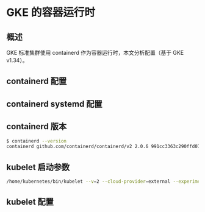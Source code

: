 # GKE 的容器运行时

## 概述

GKE 标准集群使用 containerd 作为容器运行时，本文分析配置（基于 GKE v1.34）。

## containerd 配置

<FileBlock file="vendor/gcloud/containerd-config.toml" showLineNumbers title="/etc/containerd/config.toml" />

## containerd systemd 配置

<FileBlock file="vendor/gcloud/containerd.service" showLineNumbers title="/usr/lib/systemd/system/containerd.service" language="systemd" />

## containerd 版本

```bash
$ containerd --version
containerd github.com/containerd/containerd/v2 2.0.6 991cc3363c290ffd074e069f2b3034c7286ecbe0
```

## kubelet 启动参数

```bash
/home/kubernetes/bin/kubelet --v=2 --cloud-provider=external --experimental-mounter-path=/home/kubernetes/containerized_mounter/mounter --cert-dir=/var/lib/kubelet/pki/ --kubeconfig=/var/lib/kubelet/kubeconfig --image-credential-provider-config=/etc/srv/kubernetes/cri_auth_config.yaml --image-credential-provider-bin-dir=/home/kubernetes/bin --max-pods=110 --node-labels=cloud.google.com/gke-boot-disk=pd-balanced,cloud.google.com/gke-container-runtime=containerd,cloud.google.com/gke-cpu-scaling-level=2,cloud.google.com/gke-logging-variant=DEFAULT,cloud.google.com/gke-max-pods-per-node=110,cloud.google.com/gke-memory-gb-scaling-level=4,cloud.google.com/gke-nodepool=default-pool,cloud.google.com/gke-os-distribution=cos,cloud.google.com/gke-provisioning=standard,cloud.google.com/gke-stack-type=IPV4,cloud.google.com/machine-family=e2,cloud.google.com/private-node=false --volume-plugin-dir=/home/kubernetes/flexvolume --node-status-max-images=25 --container-runtime-endpoint=unix:///run/containerd/containerd.sock --runtime-cgroups=/system.slice/containerd.service --registry-qps=10 --registry-burst=20 --config /home/kubernetes/kubelet-config.yaml --pod-sysctls=net.core.optmem_max=20480,net.core.somaxconn=1024,net.ipv4.conf.all.accept_redirects=0,net.ipv4.conf.all.forwarding=1,net.ipv4.conf.all.route_localnet=1,net.ipv4.conf.default.forwarding=1,net.ipv4.ip_forward=1,net.ipv4.tcp_fin_timeout=60,net.ipv4.tcp_keepalive_intvl=60,net.ipv4.tcp_keepalive_probes=5,net.ipv4.tcp_keepalive_time=300,net.ipv4.tcp_rmem=4096 87380 6291456,net.ipv4.tcp_syn_retries=6,net.ipv4.tcp_tw_reuse=0,net.ipv4.tcp_wmem=4096 16384 4194304,net.ipv4.udp_rmem_min=4096,net.ipv4.udp_wmem_min=4096,net.ipv6.conf.all.disable_ipv6=1,net.ipv6.conf.default.accept_ra=0,net.ipv6.conf.default.disable_ipv6=1,net.netfilter.nf_conntrack_generic_timeout=600,net.netfilter.nf_conntrack_tcp_be_liberal=1,net.netfilter.nf_conntrack_tcp_timeout_close_wait=3600,net.netfilter.nf_conntrack_tcp_timeout_established=86400 --version=v1.34.0-gke.1662000
```

## kubelet 配置

<FileBlock file="vendor/gcloud/kubelet-config.yaml" showLineNumbers title="/etc/kubernetes/kubelet-config.yaml" />
